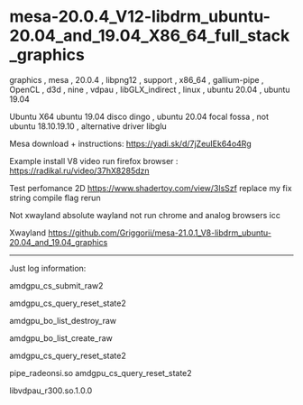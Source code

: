 # mesa-20.0.4_V12-libdrm_ubuntu-20.04_and_19.04_X86_64_full_stack_graphics
graphics , mesa , 20.0.4 , libpng12 , support , x86_64 , gallium-pipe , OpenCL , d3d , nine , vdpau , libGLX_indirect , linux , ubuntu 20.04 , ubuntu 19.04 

Ubuntu X64 ubuntu 19.04 disco dingo , ubuntu 20.04 focal fossa , not ubuntu 18.10.19.10 , alternative driver libglu

Mesa download + instructions: https://yadi.sk/d/7jZeuIEk64o4Rg

Example install V8 video run firefox browser : https://radikal.ru/video/37hX8285dzn

Test perfomance 2D https://www.shadertoy.com/view/3lsSzf replace my fix string compile flag rerun

Not xwayland absolute wayland not run chrome and analog browsers icc

Xwayland https://github.com/Griggorii/mesa-21.0.1_V8-libdrm_ubuntu-20.04_and_19.04_graphics

----------------------------------------------------------------------------------------------------

Just log information:

amdgpu_cs_submit_raw2

amdgpu_cs_query_reset_state2

amdgpu_bo_list_destroy_raw

amdgpu_bo_list_create_raw

amdgpu_cs_query_reset_state2

pipe_radeonsi.so amdgpu_cs_query_reset_state2

libvdpau_r300.so.1.0.0



 
 

